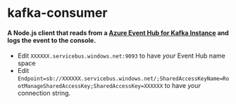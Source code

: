 # kafka-consumer
#### A Node.js client that reads from a [Azure Event Hub for Kafka Instance](https://docs.microsoft.com/en-us/azure/event-hubs/event-hubs-for-kafka-ecosystem-overview) and logs the event to the console.
* Edit `XXXXXX.servicebus.windows.net:9093` to have *your* Event Hub name space
* Edit `Endpoint=sb://XXXXXX.servicebus.windows.net/;SharedAccessKeyName=RootManageSharedAccessKey;SharedAccessKey=XXXXXX` to have *your* connection string. 
